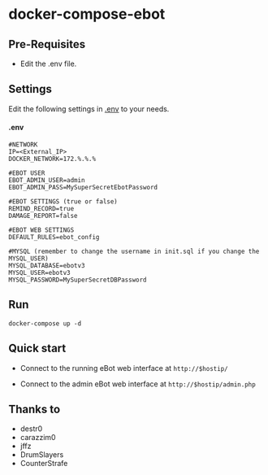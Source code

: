 docker-compose-ebot
================

Pre-Requisites
--------------
* Edit the .env file.

Settings
---------
Edit the following settings in [.env](.env) to your needs.
#### .env
````
#NETWORK
IP=<External_IP>
DOCKER_NETWORK=172.%.%.%

#EBOT USER
EBOT_ADMIN_USER=admin
EBOT_ADMIN_PASS=MySuperSecretEbotPassword

#EBOT SETTINGS (true or false)
REMIND_RECORD=true
DAMAGE_REPORT=false

#EBOT WEB SETTINGS
DEFAULT_RULES=ebot_config

#MYSQL (remember to change the username in init.sql if you change the MYSQL_USER)
MYSQL_DATABASE=ebotv3
MYSQL_USER=ebotv3
MYSQL_PASSWORD=MySuperSecretDBPassword
````

Run
---
`docker-compose up -d`

Quick start
-----------
* Connect to the running eBot web interface at `http://$hostip/`

* Connect to the admin eBot web interface at `http://$hostip/admin.php`

Thanks to
-------
* destr0
* carazzim0
* jffz
* DrumSlayers
* CounterStrafe
